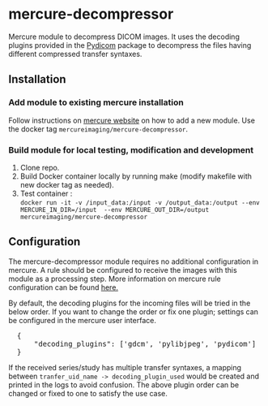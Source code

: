 # **mercure-decompressor**

Mercure module to decompress DICOM images. It uses the decoding plugins provided in the [Pydicom](https://pydicom.github.io/pydicom/dev/guides/plugin_table.html) package to decompress the files having different compressed transfer syntaxes.

## **Installation**

### Add module to existing mercure installation
Follow instructions on [mercure website](https://mercure-imaging.org) on how to add a new module. Use the docker tag `mercureimaging/mercure-decompressor`.

### Build module for local testing, modification and development
1. Clone repo.
2. Build Docker container locally by running make (modify makefile with new docker tag as needed).
3. Test container :\
`docker run -it -v /input_data:/input -v /output_data:/output --env MERCURE_IN_DIR=/input  --env MERCURE_OUT_DIR=/output mercureimaging/mercure-decompressor`

## **Configuration**

The mercure-decompressor module requires no additional configuration in mercure. A rule should be configured to receive the images with this module as a processing step. More information on mercure rule configuration can be found [here.](https://mercure-imaging.org/docs/usage.html)

By default, the decoding plugins for the incoming files will be tried in the below order. If you want to change the order or fix one plugin; settings can be configured in the mercure user interface.
<pre>
  {
      "decoding_plugins": ['gdcm', 'pylibjpeg', 'pydicom']
  }
</pre>

If the received series/study has multiple transfer syntaxes, a mapping between `tranfer_uid_name -> decoding_plugin_used` would be created and printed in the logs to avoid confusion. The above plugin order can be changed or fixed to one to satisfy the use case.
